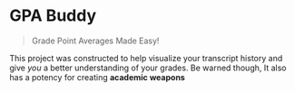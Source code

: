 # GPA Buddy

> Grade Point Averages Made Easy!

This project was constructed to help visualize your transcript history and give _you_ a better understanding of your grades.
Be warned though, It also has a potency for creating **academic weapons**
